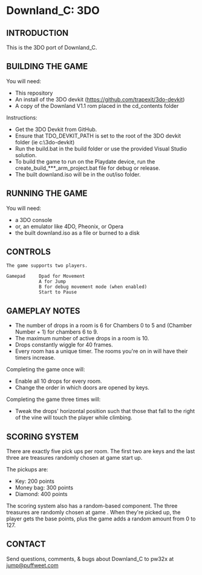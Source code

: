 # Downland_C: 3DO

## INTRODUCTION

This is the 3DO port of Downland_C.

## BUILDING THE GAME

You will need: 

- This repository
- An install of the 3DO devkit (https://github.com/trapexit/3do-devkit)
- A copy of the Downland V1.1 rom placed in the cd_contents folder

Instructions:
  
   
    
- Get the 3DO Devkit from GitHub.
- Ensure that TDO_DEVKIT_PATH is set to the root of the 3DO devkit folder (ie c:\3do-devkit)
- Run the build.bat in the build folder or use the provided Visual Studio solution.
- To build the game to run on the Playdate device, run the create_build_***_arm_project.bat file for debug or release.
- The built downland.iso will be in the out/iso folder.

## RUNNING THE GAME

You will need: 
- a 3DO console
- or, an emulator like 4DO, Pheonix, or Opera
- the built downland.iso as a file or burned to a disk

## CONTROLS

    The game supports two players. 
    
    Gamepad     Dpad for Movement
                A for Jump
                B for debug movement mode (when enabled)
                Start to Pause
                
## GAMEPLAY NOTES

- The number of drops in a room is 6 for Chambers 0 to 5 and (Chamber Number + 1) for chambers 6 to 9.
- The maximum number of active drops in a room is 10.
- Drops constantly wiggle for 40 frames.
- Every room has a unique timer. The rooms you're on in will have their timers increase.

Completing the game once will:
- Enable all 10 drops for every room.
- Change the order in which doors are opened by keys.

Completing the game three times will:
- Tweak the drops' horizontal position such that those that fall to the right of the vine will touch the player while climbing.


## SCORING SYSTEM

There are exactly five pick ups per room. 
The first two are keys and the last three are treasures randomly chosen at game start up.

The pickups are:
- Key:        200 points
- Money bag:  300 points
- Diamond:    400 points

The scoring system also has a random-based component. The three treasures are randomly chosen at game . When they're picked up, the player gets the base points, plus the game adds a random amount from 0 to 127. 

## CONTACT

Send questions, comments, & bugs about Downland_C to pw32x at jump@puffweet.com
                